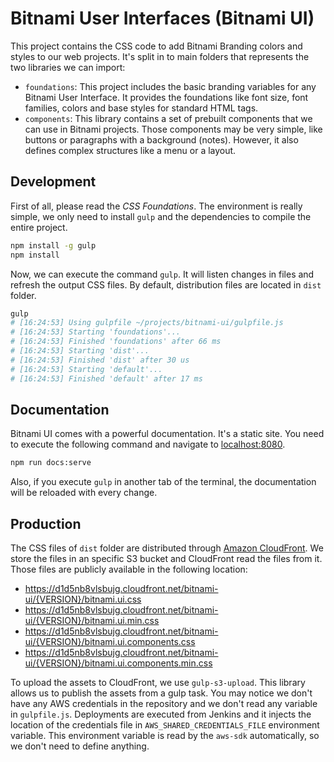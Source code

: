 # Bitnami User Interfaces (Bitnami UI)

This project contains the CSS code to add Bitnami Branding colors and styles to our web projects. It's split in to main folders that represents the two libraries we can import:

* `foundations`: This project includes the basic branding variables for any Bitnami User Interface. It provides the foundations like font size, font families, colors and base styles for standard HTML tags.
* `components`: This library contains a set of prebuilt components that we can use in Bitnami projects. Those components may be very simple, like buttons or paragraphs with a background (notes). However, it also defines complex structures like a menu or a layout.

## Development

First of all, please read the _CSS Foundations_. The environment is really
simple, we only need to install `gulp` and the dependencies to compile the entire project.

```sh
npm install -g gulp
npm install
```

Now, we can execute the command `gulp`. It will listen changes in files and refresh the output
CSS files. By default, distribution files are located in `dist` folder.

```sh
gulp
# [16:24:53] Using gulpfile ~/projects/bitnami-ui/gulpfile.js
# [16:24:53] Starting 'foundations'...
# [16:24:53] Finished 'foundations' after 66 ms
# [16:24:53] Starting 'dist'...
# [16:24:53] Finished 'dist' after 30 us
# [16:24:53] Starting 'default'...
# [16:24:53] Finished 'default' after 17 ms
```

## Documentation

Bitnami UI comes with a powerful documentation. It's a static site. You need to execute the
following command and navigate to [localhost:8080](http://localhost:8080).

```sh
npm run docs:serve
```

Also, if you execute `gulp` in another tab of the terminal, the documentation will be reloaded
with every change.

## Production

The CSS files of `dist` folder are distributed through
[Amazon CloudFront](https://aws.amazon.com/cloudfront/). We store the files in an specific S3
bucket and CloudFront read the files from it. Those files are publicly available in the
following location:

* https://d1d5nb8vlsbujg.cloudfront.net/bitnami-ui/{VERSION}/bitnami.ui.css
* https://d1d5nb8vlsbujg.cloudfront.net/bitnami-ui/{VERSION}/bitnami.ui.min.css
* https://d1d5nb8vlsbujg.cloudfront.net/bitnami-ui/{VERSION}/bitnami.ui.components.css
* https://d1d5nb8vlsbujg.cloudfront.net/bitnami-ui/{VERSION}/bitnami.ui.components.min.css

To upload the assets to CloudFront, we use `gulp-s3-upload`. This library allows us to publish
the assets from a gulp task. You may notice we don't have any AWS credentials in the repository
and we don't read any variable in `gulpfile.js`. Deployments are executed from Jenkins and it
injects the location of the credentials file in `AWS_SHARED_CREDENTIALS_FILE` environment variable.
This environment variable is read by the `aws-sdk` automatically, so we don't need to define
anything.

